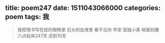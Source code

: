 title: poem247
date: 1511043066000
categories: poem
tags: 我
---
> 我把情书写在纸的眼睛里
石头的血液里
看不见你
早安
孤独小美
格致别趣
六点起床247天 迟到10天